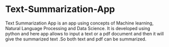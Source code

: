 # Text-Summarization-App
Text Summarization App is an app using concepts of Machine learning, Natural Language Processing and Data Science. It is developed using python and here app allows to input a text or a pdf document and then it will give the summarized text .So both text and pdf can be summarized. 
